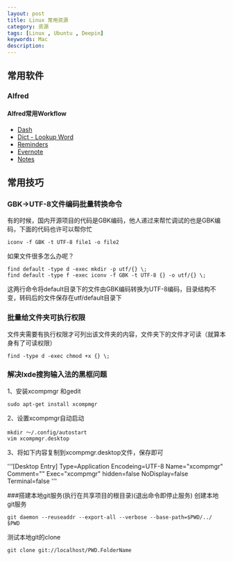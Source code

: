 ```yaml
---
layout: post
title: Linux 常用资源
category: 资源
tags: [Linux , Ubuntu , Deepin]
keywords: Mac
description:
---
```


## 常用软件

### Alfred

#### Alfred常用Workflow

- [Dash](http://kapeli.com/dash)
- [Dict - Lookup Word](https://github.com/liberize/alfred-dict-workflow)
- [Reminders](http://www.alfredforum.com/topic/917-reminders/)
- [Evernote](http://support.alfredapp.com/evernote)
- [Notes](http://www.alfredforum.com/topic/1009-notes/)

## 常用技巧

### GBK->UTF-8文件编码批量转换命令

有的时候，国内开源项目的代码是GBK编码，他人递过来帮忙调试的也是GBK编码，下面的代码也许可以帮你忙

    iconv -f GBK -t UTF-8 file1 -o file2

如果文件很多怎么办呢？

    find default -type d -exec mkdir -p utf/{} \;
    find default -type f -exec iconv -f GBK -t UTF-8 {} -o utf/{} \;

这两行命令将default目录下的文件由GBK编码转换为UTF-8编码，目录结构不变，转码后的文件保存在utf/default目录下

### 批量给文件夹可执行权限
文件夹需要有执行权限才可列出该文件夹的内容，文件夹下的文件才可读（就算本身有了可读权限）

    find -type d -exec chmod +x {} \;


### 解决lxde搜狗输入法的黑框问题

1、安装xcompmgr 和gedit

    sudo apt-get install xcompmgr

2、设置xcompmgr自动启动

    mkdir ～/.config/autostart
    vim xcompmgr.desktop

3、将如下内容复制到xcompmgr.desktop文件，保存即可

'''[Desktop Entry]
Type=Application
Encodeing=UTF-8
Name="xcompmgr"
Comment=""
Exec="xcompmgr"
hidden=false
NoDisplay=false
Terminal=false
'''


###搭建本地git服务(执行在共享项目的根目录)(退出命令即停止服务)
创建本地git服务

    git daemon --reuseaddr --export-all --verbose --base-path=$PWD/../ $PWD
测试本地git的clone

    git clone git://localhost/PWD.FolderName